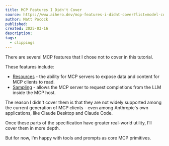 ```yaml
---
title: MCP Features I Didn't Cover
source: https://www.aihero.dev/mcp-features-i-didnt-cover?list=model-context-protocol-tutorial
author: Matt Pocock
published: 
created: 2025-03-16
description: 
tags:
  - clippings
---
```

There are several MCP features that I chose not to cover in this tutorial.

These features include:

- [Resources](https://modelcontextprotocol.io/docs/concepts/resources) - the ability for MCP servers to expose data and content for MCP clients to read.
- [Sampling](https://modelcontextprotocol.io/docs/concepts/sampling) - allows the MCP server to request completions from the LLM inside the MCP host.

The reason I didn't cover them is that they are not widely supported among the current generation of MCP clients - even among Anthropic's own applications, like Claude Desktop and Claude Code.

Once these parts of the specification have greater real-world utility, I'll cover them in more depth.

But for now, I'm happy with tools and prompts as core MCP primitives.